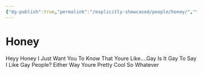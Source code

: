 ```yaml
---
{"dg-publish":true,"permalink":"/explicitly-showcased/people/honey/","title":"Honey","dgShowLocalGraph":false,"noteIcon":""}
---
```



# Honey

Heyy Honey
I Just Want You To Know That Youre Like....Gay
Is It Gay To Say I Like Gay People?
Either Way Youre Pretty Cool So Whatever